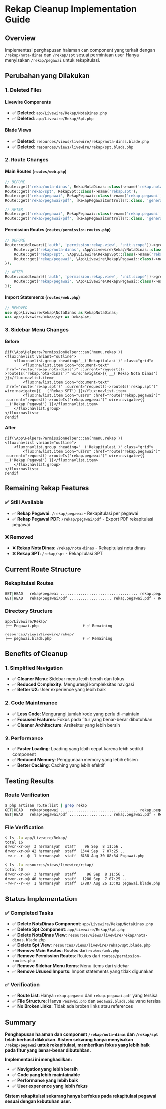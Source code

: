 # Rekap Cleanup Implementation Guide

## Overview

Implementasi penghapusan halaman dan component yang terkait dengan `/rekap/nota-dinas` dan `/rekap/spt` sesuai permintaan user. Hanya menyisakan `/rekap/pegawai` untuk rekapitulasi.

## Perubahan yang Dilakukan

### 1. **Deleted Files**

#### **Livewire Components**
- ✅ **Deleted**: `app/Livewire/Rekap/NotaDinas.php`
- ✅ **Deleted**: `app/Livewire/Rekap/Spt.php`

#### **Blade Views**
- ✅ **Deleted**: `resources/views/livewire/rekap/nota-dinas.blade.php`
- ✅ **Deleted**: `resources/views/livewire/rekap/spt.blade.php`

### 2. **Route Changes**

#### **Main Routes** (`routes/web.php`)
```php
// BEFORE
Route::get('rekap/nota-dinas', RekapNotaDinas::class)->name('rekap.nota-dinas');
Route::get('rekap/spt', RekapSpt::class)->name('rekap.spt');
Route::get('rekap/pegawai', RekapPegawai::class)->name('rekap.pegawai');
Route::get('rekap/pegawai/pdf', [RekapPegawaiController::class, 'generatePdf'])->name('rekap.pegawai.pdf');

// AFTER
Route::get('rekap/pegawai', RekapPegawai::class)->name('rekap.pegawai');
Route::get('rekap/pegawai/pdf', [RekapPegawaiController::class, 'generatePdf'])->name('rekap.pegawai.pdf');
```

#### **Permission Routes** (`routes/permission-routes.php`)
```php
// BEFORE
Route::middleware(['auth', 'permission:rekap.view', 'unit.scope'])->group(function () {
    Route::get('rekap/nota-dinas', \App\Livewire\Rekap\NotaDinas::class)->name('rekap.nota-dinas');
    Route::get('rekap/spt', \App\Livewire\Rekap\Spt::class)->name('rekap.spt');
    Route::get('rekap/pegawai', \App\Livewire\Rekap\Pegawai::class)->name('rekap.pegawai');
});

// AFTER
Route::middleware(['auth', 'permission:rekap.view', 'unit.scope'])->group(function () {
    Route::get('rekap/pegawai', \App\Livewire\Rekap\Pegawai::class)->name('rekap.pegawai');
});
```

#### **Import Statements** (`routes/web.php`)
```php
// REMOVED
use App\Livewire\Rekap\NotaDinas as RekapNotaDinas;
use App\Livewire\Rekap\Spt as RekapSpt;
```

### 3. **Sidebar Menu Changes**

#### **Before**
```blade
@if(\App\Helpers\PermissionHelper::can('menu.rekap'))
<flux:navlist variant="outline">
    <flux:navlist.group :heading="__('Rekapitulasi')" class="grid">
        <flux:navlist.item icon="document-text" :href="route('rekap.nota-dinas')" :current="request()->routeIs('rekap.nota-dinas')" wire:navigate>{{ __('Rekap Nota Dinas') }}</flux:navlist.item>
        <flux:navlist.item icon="document-text" :href="route('rekap.spt')" :current="request()->routeIs('rekap.spt')" wire:navigate>{{ __('Rekap SPT') }}</flux:navlist.item>
        <flux:navlist.item icon="users" :href="route('rekap.pegawai')" :current="request()->routeIs('rekap.pegawai')" wire:navigate>{{ __('Rekap Pegawai') }}</flux:navlist.item>
    </flux:navlist.group>
</flux:navlist>
@endif
```

#### **After**
```blade
@if(\App\Helpers\PermissionHelper::can('menu.rekap'))
<flux:navlist variant="outline">
    <flux:navlist.group :heading="__('Rekapitulasi')" class="grid">
        <flux:navlist.item icon="users" :href="route('rekap.pegawai')" :current="request()->routeIs('rekap.pegawai')" wire:navigate>{{ __('Rekap Pegawai') }}</flux:navlist.item>
    </flux:navlist.group>
</flux:navlist>
@endif
```

## Remaining Rekap Features

### **✅ Still Available**
- ✅ **Rekap Pegawai**: `/rekap/pegawai` - Rekapitulasi per pegawai
- ✅ **Rekap Pegawai PDF**: `/rekap/pegawai/pdf` - Export PDF rekapitulasi pegawai

### **❌ Removed**
- ❌ **Rekap Nota Dinas**: `/rekap/nota-dinas` - Rekapitulasi nota dinas
- ❌ **Rekap SPT**: `/rekap/spt` - Rekapitulasi SPT

## Current Route Structure

### **Rekapitulasi Routes**
```bash
GET|HEAD   rekap/pegawai ................................... rekap.pegawai › App\Livewire\Rekap\Pegawai
GET|HEAD   rekap/pegawai/pdf ................... rekap.pegawai.pdf › RekapPegawaiController@generatePdf
```

### **Directory Structure**
```
app/Livewire/Rekap/
├── Pegawai.php                    # ✅ Remaining

resources/views/livewire/rekap/
├── pegawai.blade.php              # ✅ Remaining
```

## Benefits of Cleanup

### **1. Simplified Navigation**
- ✅ **Cleaner Menu**: Sidebar menu lebih bersih dan fokus
- ✅ **Reduced Complexity**: Mengurangi kompleksitas navigasi
- ✅ **Better UX**: User experience yang lebih baik

### **2. Code Maintenance**
- ✅ **Less Code**: Mengurangi jumlah kode yang perlu di-maintain
- ✅ **Focused Features**: Fokus pada fitur yang benar-benar dibutuhkan
- ✅ **Cleaner Architecture**: Arsitektur yang lebih bersih

### **3. Performance**
- ✅ **Faster Loading**: Loading yang lebih cepat karena lebih sedikit component
- ✅ **Reduced Memory**: Penggunaan memory yang lebih efisien
- ✅ **Better Caching**: Caching yang lebih efektif

## Testing Results

### **Route Verification**
```bash
$ php artisan route:list | grep rekap
GET|HEAD   rekap/pegawai ................................... rekap.pegawai › App\Livewire\Rekap\Pegawai
GET|HEAD   rekap/pegawai/pdf ................... rekap.pegawai.pdf › RekapPegawaiController@generatePdf
```

### **File Verification**
```bash
$ ls -la app/Livewire/Rekap/
total 16
drwxr-xr-x@  3 hermansyah  staff    96 Sep  8 11:56 .
drwxr-xr-x@ 42 hermansyah  staff  1344 Sep  7 07:25 ..
-rw-r--r--@  1 hermansyah  staff  6438 Aug 30 08:34 Pegawai.php

$ ls -la resources/views/livewire/rekap/
total 40
drwxr-xr-x@  3 hermansyah  staff     96 Sep  8 11:56 .
drwxr-xr-x@ 40 hermansyah  staff   1280 Sep  7 07:25 ..
-rw-r--r--@  1 hermansyah  staff  17887 Aug 26 13:02 pegawai.blade.php
```

## Status Implementation

### **✅ Completed Tasks**
- ✅ **Delete NotaDinas Component**: `app/Livewire/Rekap/NotaDinas.php`
- ✅ **Delete Spt Component**: `app/Livewire/Rekap/Spt.php`
- ✅ **Delete NotaDinas View**: `resources/views/livewire/rekap/nota-dinas.blade.php`
- ✅ **Delete Spt View**: `resources/views/livewire/rekap/spt.blade.php`
- ✅ **Remove Main Routes**: Routes dari `routes/web.php`
- ✅ **Remove Permission Routes**: Routes dari `routes/permission-routes.php`
- ✅ **Remove Sidebar Menu Items**: Menu items dari sidebar
- ✅ **Remove Unused Imports**: Import statements yang tidak digunakan

### **✅ Verification**
- ✅ **Route List**: Hanya `rekap.pegawai` dan `rekap.pegawai.pdf` yang tersisa
- ✅ **File Structure**: Hanya `Pegawai.php` dan `pegawai.blade.php` yang tersisa
- ✅ **No Broken Links**: Tidak ada broken links atau references

## Summary

**Penghapusan halaman dan component `/rekap/nota-dinas` dan `/rekap/spt` telah berhasil dilakukan. Sistem sekarang hanya menyisakan `/rekap/pegawai` untuk rekapitulasi, memberikan fokus yang lebih baik pada fitur yang benar-benar dibutuhkan.**

**Implementasi ini menghasilkan:**
- ✅ **Navigation yang lebih bersih**
- ✅ **Code yang lebih maintainable**
- ✅ **Performance yang lebih baik**
- ✅ **User experience yang lebih fokus**

**Sistem rekapitulasi sekarang hanya berfokus pada rekapitulasi pegawai sesuai dengan kebutuhan user.**
